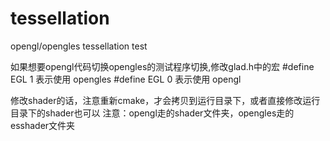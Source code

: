 # tessellation
opengl/opengles tessellation test

如果想要opengl代码切换opengles的测试程序切换,修改glad.h中的宏
#define EGL 1 表示使用 opengles
#define EGL 0 表示使用 opengl

修改shader的话，注意重新cmake，才会拷贝到运行目录下，或者直接修改运行目录下的shader也可以
注意：opengl走的shader文件夹，opengles走的esshader文件夹